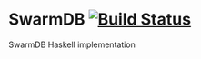 # SwarmDB [![Build Status](https://travis-ci.org/ff-notes/swarm.svg?branch=master)](https://travis-ci.org/ff-notes/swarm)
SwarmDB Haskell implementation
